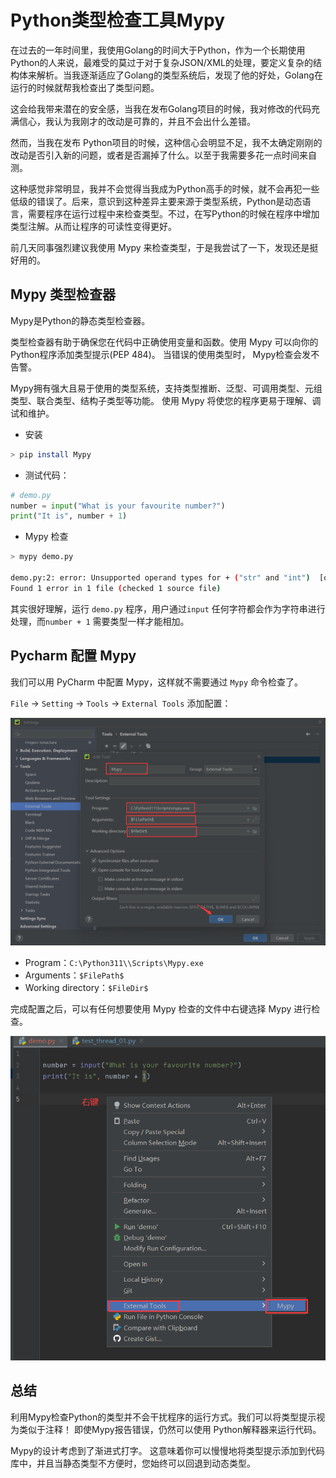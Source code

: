 # Python类型检查工具Mypy

在过去的一年时间里，我使用Golang的时间大于Python，作为一个长期使用Python的人来说，最难受的莫过于对于复杂JSON/XML的处理，要定义复杂的结构体来解析。当我逐渐适应了Golang的类型系统后，发现了他的好处，Golang在运行的时候就帮我检查出了类型问题。

这会给我带来潜在的安全感，当我在发布Golang项目的时候，我对修改的代码充满信心，我认为我刚才的改动是可靠的，并且不会出什么差错。

然而，当我在发布 Python项目的时候，这种信心会明显不足，我不太确定刚刚的改动是否引入新的问题，或者是否漏掉了什么。以至于我需要多花一点时间来自测。

这种感觉非常明显，我并不会觉得当我成为Python高手的时候，就不会再犯一些低级的错误了。后来，意识到这种差异主要来源于类型系统，Python是动态语言，需要程序在运行过程中来检查类型。不过，在写Python的时候在程序中增加类型注解。从而让程序的可读性变得更好。


前几天同事强烈建议我使用 Mypy 来检查类型，于是我尝试了一下，发现还是挺好用的。

## Mypy 类型检查器

Mypy是Python的静态类型检查器。

类型检查器有助于确保您在代码中正确使用变量和函数。使用 Mypy 可以向你的Python程序添加类型提示(PEP 484)。 当错误的使用类型时， Mypy检查会发不告警。

Mypy拥有强大且易于使用的类型系统，支持类型推断、泛型、可调用类型、元组类型、联合类型、结构子类型等功能。 使用 Mypy 将使您的程序更易于理解、调试和维护。

* 安装

```bash
> pip install Mypy
```

* 测试代码：

```py
# demo.py
number = input("What is your favourite number?")
print("It is", number + 1)
```

* Mypy 检查


```bash
> mypy demo.py

demo.py:2: error: Unsupported operand types for + ("str" and "int")  [operator]
Found 1 error in 1 file (checked 1 source file)
```

其实很好理解，运行 `demo.py` 程序，用户通过`input` 任何字符都会作为字符串进行处理，而`number + 1` 需要类型一样才能相加。


## Pycharm 配置 Mypy

我们可以用 PyCharm 中配置 Mypy，这样就不需要通过 `Mypy` 命令检查了。

`File` ->  `Setting` ->  `Tools` ->  `External Tools`  添加配置：

![](./img/Mypy_setting.png)

* Program：`C:\Python311\\Scripts\Mypy.exe`
* Arguments：`$FilePath$`
* Working directory：`$FileDir$`


完成配置之后，可以有任何想要使用 Mypy 检查的文件中右键选择 Mypy 进行检查。

![](./img/Mypy_use.png)


## 总结


利用Mypy检查Python的类型并不会干扰程序的运行方式。我们可以将类型提示视为类似于注释！ 即使Mypy报告错误，仍然可以使用 Python解释器来运行代码。

Mypy的设计考虑到了渐进式打字。 这意味着你可以慢慢地将类型提示添加到代码库中，并且当静态类型不方便时，您始终可以回退到动态类型。

